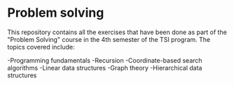 # Problem solving

This repository contains all the exercises that have been done as part of the "Problem Solving" course in the 4th semester of the TSI program. The topics covered include:

-Programming fundamentals
-Recursion
-Coordinate-based search algorithms
-Linear data structures
-Graph theory
-Hierarchical data structures

